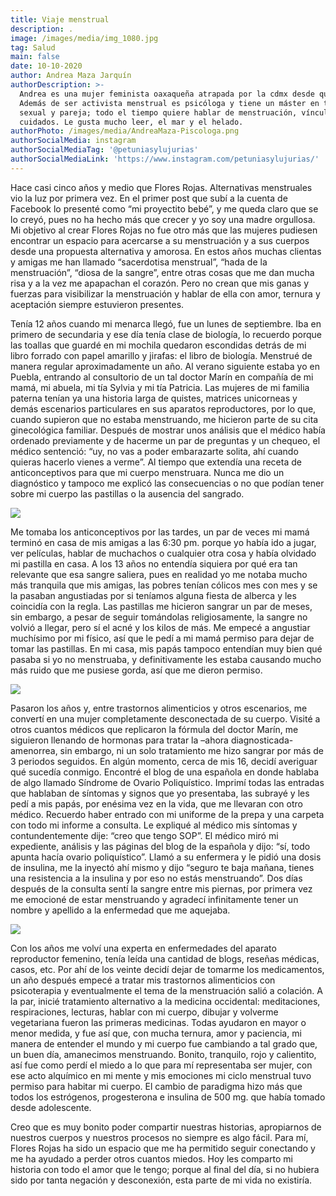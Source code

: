 ```yaml
---
title: Viaje menstrual
description: .
image: /images/media/img_1080.jpg
tag: Salud
main: false
date: 10-10-2020
author: Andrea Maza Jarquín
authorDescription: >-
  Andrea es una mujer feminista oaxaqueña atrapada por la cdmx desde que era df.
  Además de ser activista menstrual es psicóloga y tiene un máster en terapia
  sexual y pareja; todo el tiempo quiere hablar de menstruación, vínculos y
  cuidados. Le gusta mucho leer, el mar y el helado.
authorPhoto: /images/media/AndreaMaza-Piscologa.png
authorSocialMedia: instagram
authorSocialMediaTag: '@petuniasylujurias'
authorSocialMediaLink: 'https://www.instagram.com/petuniasylujurias/'
---
```

Hace casi cinco años y medio que Flores Rojas. Alternativas menstruales vio la luz por primera vez. En el primer post que subí a la cuenta de Facebook lo presenté como “mi proyectito bebé”, y me queda claro que se lo creyó, pues no ha hecho más que crecer y yo soy una madre orgullosa. Mi objetivo al crear Flores Rojas no fue otro más que las mujeres pudiesen encontrar un espacio para acercarse a su menstruación y a sus cuerpos desde una propuesta alternativa y amorosa. En estos años muchas clientas y amigas me han llamado “sacerdotisa menstrual”, “hada de la menstruación”, “diosa de la sangre”, entre otras cosas que me dan mucha risa y a la vez me apapachan el corazón. Pero no crean que mis ganas y fuerzas para visibilizar la menstruación y hablar de ella con amor, ternura y aceptación siempre estuvieron presentes.

Tenía 12 años cuando mi menarca llegó, fue un lunes de septiembre. Iba en primero de secundaria y ese día tenía clase de biología, lo recuerdo porque las toallas que guardé en mi mochila quedaron escondidas detrás de mi libro forrado con papel amarillo y jirafas: el libro de biología. Menstrué de manera regular aproximadamente un año. Al verano siguiente estaba yo en Puebla, entrando al consultorio de un tal doctor Marín en compañía de mi mamá, mi abuela, mi tía Sylvia y mi tía Patricia. Las mujeres de mi familia paterna tenían ya una historia larga de quistes, matrices unicorneas y demás escenarios particulares en sus aparatos reproductores, por lo que, cuando supieron que no estaba menstruando, me hicieron parte de su cita ginecológica familiar. Después de mostrar unos análisis que el médico había ordenado previamente y de hacerme un par de preguntas y un chequeo, el médico sentenció: “uy, no vas a poder embarazarte solita, ahí cuando quieras hacerlo vienes a verme”. Al tiempo que extendía una receta de anticonceptivos para que mi cuerpo menstruara. Nunca me dio un diagnóstico y tampoco me explicó las consecuencias o no que podían tener sobre mi cuerpo las pastillas o la ausencia del sangrado.

![](/images/media/ilustración_sin_título-8-.jpg)

Me tomaba los anticonceptivos por las tardes, un par de veces mi mamá terminó en casa de mis amigas a las 6:30 pm. porque yo había ido a jugar, ver películas, hablar de muchachos o cualquier otra cosa y había olvidado mi pastilla en casa. A los 13 años no entendía siquiera por qué era tan relevante que esa sangre saliera, pues en realidad yo me notaba mucho más tranquila que mis amigas, las pobres tenían cólicos mes con mes y se la pasaban angustiadas por si teníamos alguna fiesta de alberca y les coincidía con la regla. Las pastillas me hicieron sangrar un par de meses, sin embargo, a pesar de seguir tomándolas religiosamente, la sangre no volvió a llegar, pero sí el acné y los kilos de más. Me empecé a angustiar muchísimo por mi físico, así que le pedí a mi mamá permiso para dejar de tomar las pastillas. En mi casa, mis papás tampoco entendían muy bien qué pasaba si yo no menstruaba, y definitivamente les estaba causando mucho más ruido que me pusiese gorda, así que me dieron permiso.

![](/images/media/img_1003.jpg)

Pasaron los años y, entre trastornos alimenticios y otros escenarios, me convertí en una mujer completamente desconectada de su cuerpo. Visité a otros cuantos médicos que replicaron la fórmula del doctor Marín, me siguieron llenando de hormonas para tratar la –ahora diagnosticada- amenorrea, sin embargo, ni un solo tratamiento me hizo sangrar por más de 3 periodos seguidos. En algún momento, cerca de mis 16, decidí averiguar qué sucedía conmigo. Encontré el blog de una española en donde hablaba de algo llamado Síndrome de Ovario Poliquístico. Imprimí todas las entradas que hablaban de síntomas y signos que yo presentaba, las subrayé y les pedí a mis papás, por enésima vez en la vida, que me llevaran con otro médico. Recuerdo haber entrado con mi uniforme de la prepa y una carpeta con todo mi informe a consulta. Le expliqué al médico mis síntomas y contundentemente dije: “creo que tengo SOP”. El médico miró mi expediente, análisis y las páginas del blog de la española y dijo: “sí, todo apunta hacía ovario poliquístico”. Llamó a su enfermera y le pidió una dosis de insulina, me la inyectó ahí mismo y dijo “seguro te baja mañana, tienes una resistencia a la insulina y por eso no estás menstruando”. Dos días después de la consulta sentí la sangre entre mis piernas, por primera vez me emocioné de estar menstruando y agradecí infinitamente tener un nombre y apellido a la enfermedad que me aquejaba.

![](/images/media/ilustración_sin_título-2.jpg)

Con los años me volví una experta en enfermedades del aparato reproductor femenino, tenía leída una cantidad de blogs, reseñas médicas, casos, etc. Por ahí de los veinte decidí dejar de tomarme los medicamentos, un año después empecé a tratar mis trastornos alimenticios con psicoterapia y eventualmente el tema de la menstruación salió a colación. A la par, inicié tratamiento alternativo a la medicina occidental: meditaciones, respiraciones, lecturas, hablar con mi cuerpo, dibujar y volverme vegetariana fueron las primeras medicinas. Todas ayudaron en mayor o menor medida, y fue así que, con mucha ternura, amor y paciencia, mi manera de entender el mundo y mi cuerpo fue cambiando a tal grado que, un buen día, amanecimos menstruando. Bonito, tranquilo, rojo y calientito, así fue como perdí el miedo a lo que para mí representaba ser mujer, con ese acto alquímico en mi mente y mis emociones mi ciclo menstrual tuvo permiso para habitar mi cuerpo. El cambio de paradigma hizo más que todos los estrógenos, progesterona e insulina de 500 mg. que había tomado desde adolescente. 

Creo que es muy bonito poder compartir nuestras historias, apropiarnos de nuestros cuerpos y nuestros procesos no siempre es algo fácil. Para mí, Flores Rojas ha sido un espacio que me ha permitido seguir conectando y me ha ayudado a perder otros cuantos miedos. Hoy les comparto mi historia con todo el amor que le tengo; porque al final del día, si no hubiera sido por tanta negación y desconexión, esta parte de mi vida no existiría.
